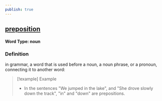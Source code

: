 ```yaml
---
publish: true
---
```

## [preposition](https://dictionary.cambridge.org/dictionary/english/preposition)

#### Word Type: noun
### Definition
in grammar, a word that is used before a noun, a noun phrase, or a pronoun, connecting it to another word:

>[!example] Example
> - In the sentences "We jumped in the lake", and "She drove slowly down the track", "in" and "down" are prepositions.
